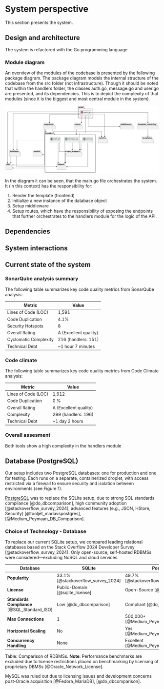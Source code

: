 # System perspective
This section presents the system.

## Design and architecture 
The system is refactored with the Go programming language. 

### Module diagram
An overview of the modules of the codebase is presented by the following package diagram.
The package diagram models the internal structure of the codebase from the src folder (not infrastructure).
Though it should be noted that within the handlers folder, the classes auth.go, message.go and user.go are presented, and its dependencies. This is to depict the complexity of that modules (since it is the biggest and most central module in the system).

![Module diagram](../images/module_diagram.png)

In the diagram it can be seen, that the main.go file orchestrates the system. It (in this context) has the responsibility for:
1. Render the template (frontend)
2. Initialize a new instance of the database object
3. Setup middleware
4. Setup routes, which have the responsibility of exposing the endpoints that further orchestrates to the handlers module for the logic of the API.

## Dependencies

## System interactions

## Current state of the system
### SonarQube analysis summary

The following table summarizes key code quality metrics from SonarQube analysis:

| Metric                | Value                  |
|-----------------------|------------------------|
| Lines of Code (LOC)   | 1,591                  |
| Code Duplication      | 4.1%                   |
| Security Hotspots     | 8                      |
| Overall Rating        | A (Excellent quality)  |
| Cyclomatic Complexity | 216 (handlers: 151)    |
| Technical Debt        | ~1 hour 7 minutes      |

### Code climate

The following table summarizes key code quality metrics from Code Climate analysis:

| Metric                | Value                  |
|-----------------------|------------------------|
| Lines of Code (LOC)   | 1,912                  |
| Code Duplication      | 0 %                   |
| Overall Rating        | A (Excellent quality)  |
| Complexity | 299 (handlers: 196)    |
| Technical Debt        | ~1 day 2 hours      |

### Overall assesment
Both tools show a high complexity in the handlers module

## Database (PostgreSQL)

Our setup includes two PostgreSQL databases: one for production and one for testing. Each runs on a separate, containerized droplet, with access restricted via a firewall to ensure security and isolation between environments (see Figure 1).

[PostgreSQL](https://www.postgresql.org/) was to replace the SQLite setup, due to strong SQL standards compliance [@do_dbcomparison], high community adoption [@stackoverflow_survey_2024], advanced features (e.g., JSON, HStore, Security) [@tooljet_mariavspostgres], [@Medium_Peymaan_DB_Comparison].

### Choice of Technology - Database

To replace our current SQLite setup, we compared leading relational databases based on the Stack Overflow 2024 Developer Survey [@stackoverflow_survey_2024]. Only open-source, self-hosted RDBMSs were considered—excluding NoSQL and cloud services.

| **Database** | **SQLite** | **PostgreSQL** | **MySQL** | **Oracle** | **SQL Server** | **MariaDB** |
| --- | --- | --- | --- | --- | --- | --- |
| **Popularity** | 33.1% [@stackoverflow_survey_2024] | 49.7% [@stackoverflow_survey_2024] | 40.3% [@stackoverflow_survey_2024] | 10.1% [@stackoverflow_survey_2024] | 25.3% [@stackoverflow_survey_2024] | 17.2% [@stackoverflow_survey_2024] |
| **License** | Public-Domain [@sqlite_license] | Open-Source [@postgresql_license] | Open-Source & Proprietary [@MySQL_license] | Proprietary | Proprietary [@microsoftsqlserver_license] | Open-Source [@mariadb_license] |
| **Standards Compliance** [@SQL_Standard_ISO] | Low [@do_dbcomparison] | Compliant [@do_dbcomparison] | Limited [@do_dbcomparison] | *Unknown* | *Unknown* | Fork of MySQL; Assumed limited |
| **Max Connections** | 1 | 500,000+ [@Medium_Peymaan_DB_Comparison] | 100,000+ [@Medium_Peymaan_DB_Comparison] | *Unknown* | *Unknown* | 200,000+ [@Medium_Peymaan_DB_Comparison] |
| **Horizontal Scaling** | No | Yes [@Medium_Peymaan_DB_Comparison] | Yes [@Medium_Peymaan_DB_Comparison] | *Unknown* | *Unknown* | Yes [@Medium_Peymaan_DB_Comparison] |
| **Concurrency Handling** | None | Excellent [@Medium_Peymaan_DB_Comparison] | Moderate [@Medium_Peymaan_DB_Comparison] | *Unknown* | *Unknown* | Strong [@Medium_Peymaan_DB_Comparison] |

Table: Comparison of RDBMSs.
**Note**: Performance benchmarks are excluded due to license restrictions placed on benchmarking by licensing of proprietary DBMSs [@Oracle_Network_License].
 
MySQL was ruled out due to licensing issues and development concerns post-Oracle acquisition [@Fedora_MariaDB], [@do_dbcomparison].